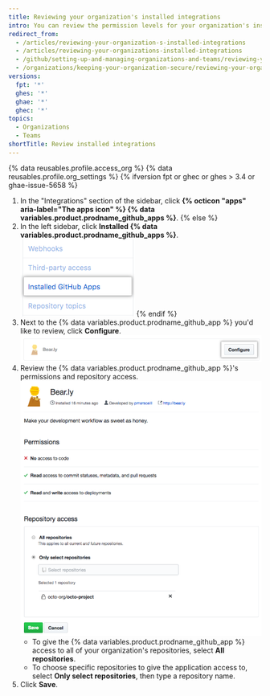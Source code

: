 ```yaml
---
title: Reviewing your organization's installed integrations
intro: You can review the permission levels for your organization's installed integrations and  configure each integration's access to organization repositories.
redirect_from:
  - /articles/reviewing-your-organization-s-installed-integrations
  - /articles/reviewing-your-organizations-installed-integrations
  - /github/setting-up-and-managing-organizations-and-teams/reviewing-your-organizations-installed-integrations
  - /organizations/keeping-your-organization-secure/reviewing-your-organizations-installed-integrations
versions:
  fpt: '*'
  ghes: '*'
  ghae: '*'
  ghec: '*'
topics:
  - Organizations
  - Teams
shortTitle: Review installed integrations
---
```


{% data reusables.profile.access_org %}
{% data reusables.profile.org_settings %}
{% ifversion fpt or ghec or ghes > 3.4 or ghae-issue-5658 %}
1. In the "Integrations" section of the sidebar, click **{% octicon "apps" aria-label="The apps icon" %} {% data variables.product.prodname_github_apps %}**.
{% else %}
1. In the left sidebar, click **Installed {% data variables.product.prodname_github_apps %}**.
  ![Installed {% data variables.product.prodname_github_apps %} tab in the organization settings sidebar](/assets/images/help/organizations/org-settings-installed-github-apps.png)
{% endif %}
2. Next to the {% data variables.product.prodname_github_app %} you'd like to review, click **Configure**.
  ![Configure button](/assets/images/help/organizations/configure-installed-integration-button.png)
6. Review the {% data variables.product.prodname_github_app %}'s permissions and repository access.
  ![Option to give the {% data variables.product.prodname_github_app %} access to all repositories or specific repositories](/assets/images/help/organizations/toggle-integration-repo-access.png)
    - To give the {% data variables.product.prodname_github_app %} access to all of your organization's repositories, select **All repositories**.
    - To choose specific repositories to give the application access to, select **Only select repositories**, then type a repository name.
7. Click **Save**.
